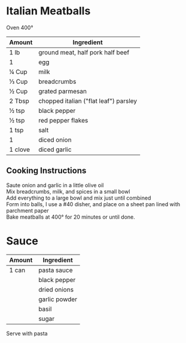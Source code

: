 # Italian Meatballs  
  
Oven 400°  
  
|Amount|Ingredient|  
|----|----|  
1 lb | ground meat, half pork half beef  
1 | egg  
¼ Cup | milk  
⅓ Cup | breadcrumbs  
½ Cup | grated parmesan  
2 Tbsp | chopped italian ("flat leaf") parsley  
½ tsp | black pepper  
½ tsp | red pepper flakes  
1 tsp | salt  
1 | diced onion  
1 clove | diced garlic  
  
## Cooking Instructions  
Saute onion and garlic in a little olive oil  
Mix breadcrumbs, milk, and spices in a small bowl  
Add everything to a large bowl and mix just until combined  
Form into balls, I use a \#40 disher, and place on a sheet pan lined with parchment paper  
Bake meatballs at 400° for 20 minutes or until done.  
  
# Sauce  

|Amount|Ingredient|  
|----|----|  
1 can | pasta sauce  
|| black pepper  
|| dried onions  
|| garlic powder  
|| basil  
|| sugar  
  
  
Serve with pasta  
  
  
  
  